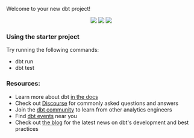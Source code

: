 Welcome to your new dbt project!

<div align="center">
  <img src="https://img.shields.io/badge/GitHub-181717?style=for-the-badge&logo=GitHub&logoColor=white">
  <img src="https://img.shields.io/badge/DBT-FF694B?style=for-the-badge&logo=dbt&logoColor=white">
  <img src="https://img.shields.io/badge/Snowflake-29B5E8?style=for-the-badge&logo=Snowflake&logoColor=white">
</div>

### Using the starter project

Try running the following commands:
- dbt run
- dbt test


### Resources:
- Learn more about dbt [in the docs](https://docs.getdbt.com/docs/introduction)
- Check out [Discourse](https://discourse.getdbt.com/) for commonly asked questions and answers
- Join the [dbt community](https://getdbt.com/community) to learn from other analytics engineers
- Find [dbt events](https://events.getdbt.com) near you
- Check out [the blog](https://blog.getdbt.com/) for the latest news on dbt's development and best practices
